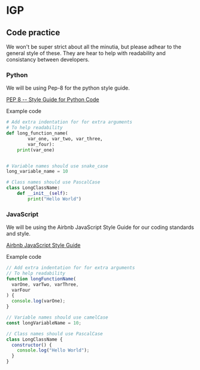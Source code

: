 # IGP

## Code practice
We won't be super strict about all the minutia, but please adhear to the general style of these. They are hear to help with readability and consistancy between developers.

### Python
We will be using Pep-8 for the python style guide.

[PEP 8 -- Style Guide for Python Code](https://peps.python.org/pep-0008/)

Example code
```python
# Add extra indentation for for extra arguments
# To help readability
def long_function_name(
        var_one, var_two, var_three,
        var_four):
    print(var_one)


# Variable names should use snake_case
long_variable_name = 10

# Class names should use PascalCase
class LongClassName:
    def __init__(self):
        print("Hello World")
```

### JavaScript
We will be using the Airbnb JavaScript Style Guide for our coding standards and style.

[Airbnb JavaScript Style Guide](https://github.com/airbnb/javascript)

Example code
```javascript
// Add extra indentation for for extra arguments
// To help readability
function longFunctionName(
  varOne, varTwo, varThree,
  varFour
) {
  console.log(varOne);
}

// Variable names should use camelCase
const longVariableName = 10;

// Class names should use PascalCase
class LongClassName {
  constructor() {
    console.log("Hello World");
  }
}
```
